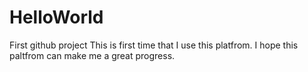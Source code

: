 # HelloWorld
First github project
This is first time that I use this platfrom. 
I hope this paltfrom can make me a great progress.

